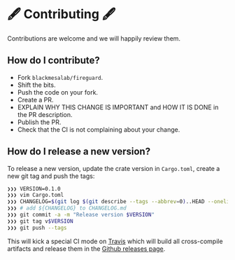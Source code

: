 # 🖋 Contributing 🖋

Contributions are welcome and we will happily review them.

## How do I contribute?
* Fork `blackmesalab/fireguard`.
* Shift the bits.
* Push the code on your fork.
* Create a PR.
* EXPLAIN WHY THIS CHANGE IS IMPORTANT and HOW IT IS DONE in the PR description.
* Publish the PR.
* Check that the CI is not complaining about your change.

## How do I release a new version?
To release a new version, update the crate version in `Cargo.toml`, create a new git tag and push the tags:
```sh
❯❯❯ VERSION=0.1.0
❯❯❯ vim Cargo.toml
❯❯❯ CHANGELOG=$(git log $(git describe --tags --abbrev=0)..HEAD --oneline)
❯❯❯ # add ${CHANGELOG} to CHANGELOG.md
❯❯❯ git commit -a -m "Release version $VERSION"
❯❯❯ git tag v$VERSION
❯❯❯ git push --tags
```

This will kick a special CI mode on [Travis](https://travis-ci.org/github/blackmesalab/fireguard) 
which will build all cross-compile artifacts and release them in the [Github releases page](https://github.com/blackmesalab/fireguard/releases).
